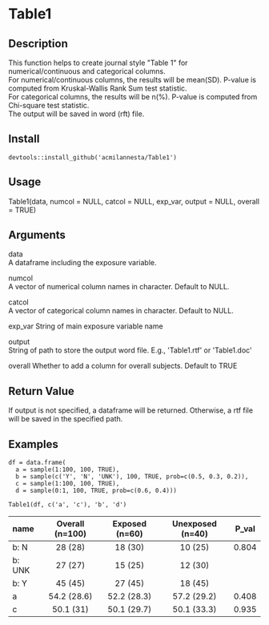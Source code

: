 # Table1

## Description
This function helps to create journal style "Table 1" for numerical/continuous and categorical columns. 
<br/>For numerical/continuous columns, the results will be mean(SD). P-value is computed from Kruskal-Wallis Rank Sum test statistic.
<br/>For categorical columns, the results will be n(%). P-value is computed from Chi-square test statistic.
<br/>The output will be saved in word (rft) file.

## Install
`devtools::install_github('acmilannesta/Table1')`

## Usage
Table1(data, numcol = NULL, catcol = NULL, exp_var, output = NULL, overall = TRUE)

## Arguments
data	
A dataframe including the exposure variable.

numcol	
A vector of numerical column names in character. Default to NULL.

catcol	
A vector of categorical column names in character. Default to NULL.

exp_var	
String of main exposure variable name

output	
String of path to store the output word file. E.g., 'Table1.rtf' or 'Table1.doc'

overall	
Whether to add a column for overall subjects. Default to TRUE


## Return Value
If output is not specified, a dataframe will be returned. Otherwise, a rtf file will be saved in the specified path.

## Examples
```
df = data.frame(
  a = sample(1:100, 100, TRUE),
  b = sample(c('Y', 'N', 'UNK'), 100, TRUE, prob=c(0.5, 0.3, 0.2)),
  c = sample(1:100, 100, TRUE),
  d = sample(0:1, 100, TRUE, prob=c(0.6, 0.4)))

Table1(df, c('a', 'c'), 'b', 'd')
```



|name |Overall (n=100) |Exposed (n=60) |Unexposed (n=40)  |   P_val
|:-------------|:-------------:|:-----:|:-----------:|:------------:|
|b: N      |   28 (28)       | 18 (30)        |  10 (25)    | 0.804|
|b: UNK    |   27 (27)    |    15 (25)        |  12 (30)||
|b: Y      |   45 (45)       | 27 (45)       |   18 (45)||
|a        |    54.2 (28.6)  |  52.2 (28.3)   |   57.2 (29.2) |0.408|
|c         |   50.1 (31)   | 50.1 (29.7)    |    50.1 (33.3) |0.935|
